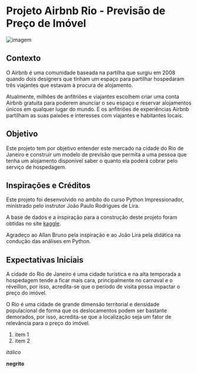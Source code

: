 # Projeto Airbnb Rio - Previsão de Preço de Imóvel

![imagem](Rio_de_Janeiro_City_Before_Sunrise_2.jpg)

## Contexto
O Airbnb é uma comunidade baseada na partilha que surgiu em 2008 quando dois designers que tinham um espaço para partilhar hospedaram três viajantes que estavam à procura de alojamento. 

Atualmente, milhões de anfitriões e viajantes escolhem criar uma conta Airbnb gratuita para poderem anunciar o seu espaço e reservar alojamentos únicos em qualquer lugar do mundo. E os anfitriões de experiências Airbnb partilham as suas paixões e interesses com viajantes e habitantes locais.

## Objetivo

Este projeto tem por objetivo entender este mercado na cidade do Rio de Janeiro e construir um modelo de previsão que permita a uma pessoa que tenha um alojamento disponivel saber o quanto ela poderá cobrar pelo serviço de hospedagem.

## Inspirações e Créditos

Este projeto foi desenvolvido no ambito do curso Python Impressionador, ministrado pelo instrutor João Paulo Rodrigues de Lira.

A base de dados e a inspiração para a construção deste projeto foram obtidas no site [kaggle](https://www.kaggle.com/code/allanbruno/helping-regular-people-price-listings-on-airbnb/data).

Agradeço ao Allan Bruno pela inspiração e ao João Lira pela didática na condução das análises em Python.

## Expectativas Iniciais

A cidade do Rio de Janeiro é uma cidade turística e na alta temporada a hospedagem tende a ficar mais cara, principalmente no carnaval e o réveillon, por isso, acredita-se que o período de visita possa impactar o preço do imóvel.

O Rio é uma cidade de grande dimensão territorial e densidade populacional de forma que os deslocamentos podem ser bastante demorados, por isso, acredita-se que a localização seja um fator de relevância para o preço do imóvel.


1. item 1
2. item 2

*itálico*

**negrito**





